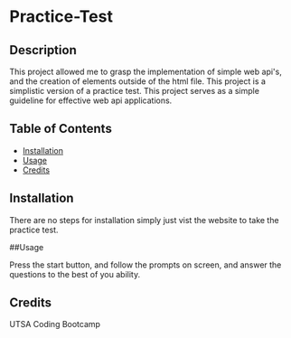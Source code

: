 # Practice-Test

## Description

This project allowed me to grasp the implementation of simple web api's, and the creation of elements outside of the html file. This project is a simplistic version of a practice test. This project serves as a simple guideline for effective web api applications.

## Table of Contents

- [Installation](#installation)
- [Usage](#usage)
- [Credits](#credits)

## Installation

There are no steps for installation simply just vist the website to take the practice test.

##Usage

Press the start button, and follow the prompts on screen, and answer the questions to the best of you ability.

## Credits

UTSA Coding Bootcamp
